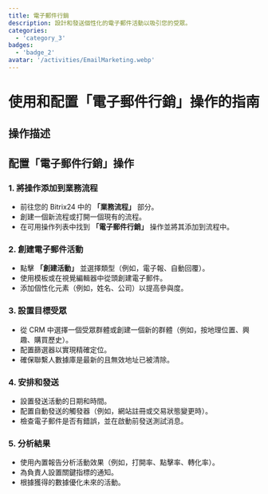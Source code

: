 ```yaml
---
title: 電子郵件行銷
description: 設計和發送個性化的電子郵件活動以吸引您的受眾。
categories: 
  - 'category_3'
badges: 
  - 'badge_2'
avatar: '/activities/EmailMarketing.webp'
---
```

# 使用和配置「電子郵件行銷」操作的指南

## 操作描述

## **配置「電子郵件行銷」操作**

### 1. 將操作添加到業務流程
- 前往您的 Bitrix24 中的 **「業務流程」** 部分。
- 創建一個新流程或打開一個現有的流程。
- 在可用操作列表中找到 **「電子郵件行銷」** 操作並將其添加到流程中。

### 2. 創建電子郵件活動
- 點擊 **「創建活動」** 並選擇類型（例如，電子報、自動回覆）。
- 使用模板或在視覺編輯器中從頭創建電子郵件。
- 添加個性化元素（例如，姓名、公司）以提高參與度。

### 3. 設置目標受眾
- 從 CRM 中選擇一個受眾群體或創建一個新的群體（例如，按地理位置、興趣、購買歷史）。
- 配置篩選器以實現精確定位。
- 確保聯繫人數據庫是最新的且無效地址已被清除。

### 4. 安排和發送
- 設置發送活動的日期和時間。
- 配置自動發送的觸發器（例如，網站註冊或交易狀態變更時）。
- 檢查電子郵件是否有錯誤，並在啟動前發送測試消息。

### 5. 分析結果
- 使用內置報告分析活動效果（例如，打開率、點擊率、轉化率）。
- 為負責人設置關鍵指標的通知。
- 根據獲得的數據優化未來的活動。